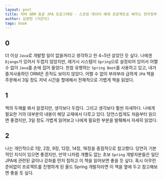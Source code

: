 ```yaml
---
layout: post
title: 자바 ORM 표준 JPA 프로그래밍 - 스프링 데이터 예제 프로젝트로 배우는 전자정부 표준 데이터베이스 프레임워크
author: 김영한 (지은이)
tags: book
---
```


## 0
더 이상 `Java`로 개발할 일이 없을꺼라고 생각하고 한 4~5년 살았던 듯 싶다. 나에겐 `Django`가 있어서 두렵지 않았지만, 레거시 시스템이 `Spring`으로 설정되어 있어서 어쩔 수 없이 `Java`를 손에 집어 들었다. 한참 유행하는 `Spring Boot`를 사용하고 있고, 내가 즐겨사용하던 ORM은 흔적도 보이지 않았다. 어쩔 수 없이 부랴부랴 급하게 `JPA` 책을 주문해서 3일 정도 저녁 시간을 할애해서 전체적으로 가볍게 책을 읽었다.

## 1
책의 두께를 봐서 알겠지만, 생각보다 두껍다. 그리고 생각보다 훨씬 자세하다. 나에게 필요한 거의 대부분의 내용이 해당 교재에서 다루고 있다. 당연스럽게도 처음부터 읽으면 좋겠지만, 3일 정도 가볍게 읽어보고 나에게 필요한 부분을 발췌해서 자세히 읽었다.

## 2
나는 개인적으로 1장, 2장, 9장, 12장, 14장, 16장을 중점적으로 참고했다. 당연히 기본적인 지식이 있으면 좋겠지만, 만약 나차럼 개뿔도 없는 초보 `Spring` 개발자분들은 일단 JPA에 관련된 글이나 강좌를 먼저 접하고 이 책을 읽어보면 좋을 듯 싶다. 혹시 아무런 준비없이 프로젝트를 진행하게 된 올드 Spring 개발자라면 이 책을 옆에 두고 참고해보면 좋을 듯 싶다.

